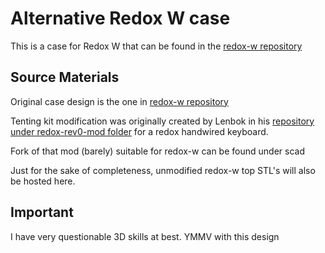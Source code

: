 # Alternative Redox W case

This is a case for Redox W that can be found in the [redox-w repository]("https://github.com/mattdibi/redox-keyboard)  

## Source Materials

Original case design is the one in [redox-w repository]("https://github.com/mattdibi/redox-keyboard)

Tenting kit modification was originally created by Lenbok in his [repository under redox-rev0-mod folder]("https://github.com/Lenbok/scad-redox-case.git") for a redox handwired keyboard.

Fork of that mod (barely) suitable for redox-w can be found under scad

Just for the sake of completeness, unmodified redox-w top STL's will also be hosted here.


## Important
I have very questionable 3D skills at best. YMMV with this design



